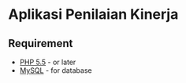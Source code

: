 # Aplikasi Penilaian Kinerja

## Requirement
* [PHP 5.5](http://php.net/downloads.php) - or later
* [MySQL](https://www.mysql.com/) - for database 
